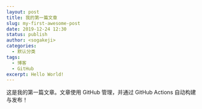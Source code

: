 ```yaml
---
layout: post
title: 我的第一篇文章
slug: my-first-awesome-post
date: 2019-12-24 12:30
status: publish
author: <sogakeji>
categories: 
  - 默认分类
tags: 
  - 博客
  - GitHub
excerpt: Hello World!
---
```

  
这是我的第一篇文章。文章使用 GitHub 管理，并通过 GitHub Actions 自动构建与发布！
